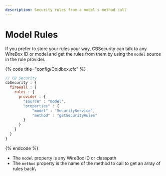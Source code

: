 ```yaml
---
description: Security rules from a model's method call
---
```


# Model Rules

If you prefer to store your rules your way, CBSecurity can talk to any WireBox ID or model and get the rules from them by using the `model` source in the rule provider.

{% code title="config/Coldbox.cfc" %}
```javascript
// CB Security
cbSecurity : {
  firewall : {
    rules : {
      provider : {
        "source" : "model",
        "properties" : {
            "model" : "SecurityService",
            "method" : "getSecurityRules"
        }
      }
    }
  }
}
```
{% endcode %}

* The `model` property is any WireBox ID or classpath
* The `method` property is the name of the method to call to get an array of rules back\
